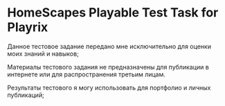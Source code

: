 # HomeScapes Playable Test Task for Playrix

Данное тестовое задание передано мне исключительно для оценки
моих знаний и навыков;

Материалы тестового задания не предназначены для публикации в
интернете или для распространения третьим лицам.

Результаты тестового я могу использовать для портфолио и личных
публикаций;
